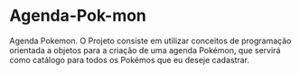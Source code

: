 # Agenda-Pok-mon
Agenda Pokemon.
O Projeto consiste em utilizar conceitos de programação orientada a objetos para a criação de uma agenda Pokémon, que servirá como catálogo para todos os Pokémos que eu deseje cadastrar.
